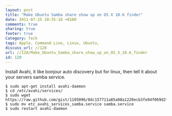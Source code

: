 ```yaml
---
layout: post
title: "Make Ubuntu Samba share show up on OS X 10.6 finder"
date: 2011-07-25 20:35:18 +0100 
comments: true
sharing: true
footer: true
Category: Tech
tags: Apple, Command Line, Linux, Ubuntu,
discuss_url: //120
url: //120/Make_Ubuntu_Samba_share_show_up_on_OS_X_10.6_finder
id: 120
---
```

Install Avahi, it like bonjour auto discovery but for linux, then tell it about your servers samba service.

    $ sudo apt-get install avahi-daemon
    $ cd /etc/avahi/services/
    $ sudo wget https://raw.github.com/gist/1105096/0dc157711a85a08a1220ecb3fe94f069d2fcecec/etc_avahi_services_samba.service
    $ sudo mv etc_avahi_services_samba.service samba.service
    $ sudo restart avahi-daemon
